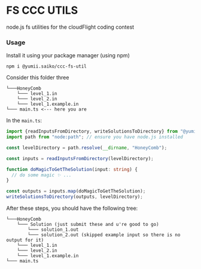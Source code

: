 # FS CCC UTILS

node.js fs utilities for the cloudFlight coding contest

### Usage

Install it using your package manager (using npm)

```
npm i @yumii.saiko/ccc-fs-util
```

Consider this folder three

```
└───HoneyComb
    └─── level_1.in
    └─── level_2.in
    └─── level_1.example.in
└─── main.ts <--- here you are
```

In the `main.ts`:

```typescript
import {readInputsFromDirectory, writeSolutionsToDirectory} from "@yumii.saiko/ccc-fs-util";
import path from "node:path"; // ensure you have node.js installed

const levelDirectory = path.resolve(__dirname, "HoneyComb");

const inputs = readInputsFromDirectory(levelDirectory);

function doMagicToGetTheSolution(input: string) {
  // do some magic ✨ ...
}

const outputs = inputs.map(doMagicToGetTheSolution);
writeSolutionsToDirectory(outputs, levelDirectory);
```

After these steps, you should have the following tree:

```
└───HoneyComb
    └─── Solution (just submit these and u're good to go)
        └─── solution_1.out
        └─── solution_2.out (skipped example input so there is no output for it)
    └─── level_1.in
    └─── level_2.in
    └─── level_1.example.in
└─── main.ts
```
